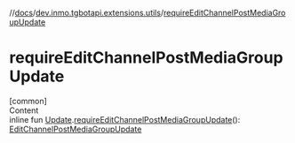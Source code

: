 //[docs](../../index.md)/[dev.inmo.tgbotapi.extensions.utils](index.md)/[requireEditChannelPostMediaGroupUpdate](require-edit-channel-post-media-group-update.md)



# requireEditChannelPostMediaGroupUpdate  
[common]  
Content  
inline fun [Update](../dev.inmo.tgbotapi.types.update.abstracts/-update/index.md).[requireEditChannelPostMediaGroupUpdate](require-edit-channel-post-media-group-update.md)(): [EditChannelPostMediaGroupUpdate](../dev.inmo.tgbotapi.types.update.MediaGroupUpdates/-edit-channel-post-media-group-update/index.md)  




